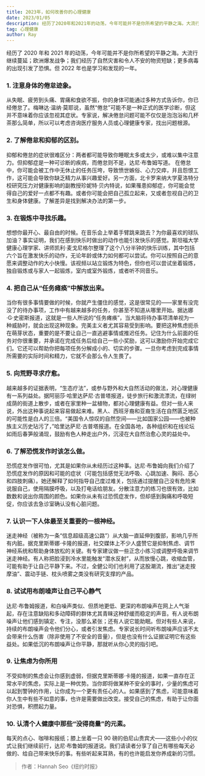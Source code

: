 ```yaml
---
title: 2023年，如何改善你的心理健康
date: 2023/01/05
description: 经历了2020年和2021年的动荡，今年可能并不是你所希望的平静之海。大流行继续蔓延；欧洲爆发战争；我们经历了自然灾害和令人不安的物资短缺；更多病毒的出现引发了恐惧。但2022年也是学习和发现的一年。
tag: 心理健康
author: Ray
---
```


经历了 2020 年和 2021 年的动荡，今年可能并不是你所希望的平静之海。大流行继续蔓延；欧洲爆发战争；我们经历了自然灾害和令人不安的物资短缺；更多病毒的出现引发了恐惧。但 2022 年也是学习和发现的一年。

### 1. 注意身体的倦怠迹象。

从失眠、疲劳到头痛、胃痛和食欲不振，你的身体可能通过多种方式告诉你，你已经倦怠了。梅琳达·温纳·莫耶说，虽然“倦怠”可能不是一种正式的医学诊断，但这并不意味着你应该忽视其症状。专家说，解决倦怠问题可能不仅仅是泡泡浴和几杯茶那么简单，所以可以考虑咨询医疗服务人员或心理健康专家，找出问题根源。

### 2. 了解倦怠和抑郁的区别。

抑郁和倦怠的症状很难区分：两者都可能导致你睡眠太多或太少，或难以集中注意力。但抑郁症是一种可诊断的疾病，而倦怠则不是，达尼·布鲁姆写道。
在倦怠中，你可能会被工作中无休止的任务压垮，导致愤世嫉俗、心力交瘁，并且怨恨工作，这可能会导致你缺乏精力从事兴趣爱好。另一方面，北卡罗来纳大学夏洛特分校研究压力对健康影响的副教授珍妮特·贝内特说，如果罹患抑郁症，你可能会觉得自己的爱好一点都不有趣。或者你可能会把自己孤立起来，又或者忽视自己的卫生和身体健康。了解差异是找到解决办法的第一步。

### 3. 在锻炼中寻找乐趣。

想想你最开心、最自由的时候。在音乐会上举着手臂跳来跳去？为你最喜欢的球队加油？事实证明，我们在感到快乐时做出的动作也能引发快乐的感觉。斯坦福大学健康心理学家、讲师凯利·麦戈尼格尔整理了这个八分半钟的快乐训练，其中包括六个旨在激发快乐的动作，无论年龄或体力如何都可以尝试。你可以按照自己的意愿来调整动作的大小快慢。该视频以站立锻炼为特色，但你也可以尝试坐着锻炼，独自锻炼或与家人一起锻炼，室内或室外锻炼，或者听不同音乐。

### 4. 把自己从“任务瘫痪”中解放出来。

当你有很多事情要做的时候，你就产生僵住的感觉，这是很常见的——家里有没完没了的待办事项，工作中有越来越多的任务，你甚至不知道从哪里开始。据达娜·G·史密斯报道，这就是一些人所说的“任务瘫痪”，当大脑将待办事项清单视为一种威胁时，就会出现这种现象。完美主义者尤其容易受到影响。要把这种焦虑扼杀在萌芽状态，重要的是不要让自己一直逃避事情或推迟任务。记住为什么前面的任务对你很重要，并承诺在完成任务后给自己一些小奖励，这可以激励你开始完成它们。它还可以帮助你把每项任务分解成小的、切实的步骤。一旦你考虑到完成事情所需要的实际时间和精力，它就不会那么令人生畏了。

### 5. 向荒野寻求疗愈。

越来越多的证据表明，“生态疗法”，或参与野外和大自然活动的做法，对心理健康有一系列益处。据阿丽莎·哈里达萨尼·古普塔报道，徒步旅行和激流漂流，在绿树成荫的街道上散步，或者在家里种一盆植物，都对心理健康有益。但对一些人来说，外出这种事说起来容易做起来难。黑人、西班牙裔和亚裔生活在自然匮乏地区的可能性是白人的三倍。“美国令人惊叹的自然空间——比如国家公园——也被种族主义历史玷污了，”哈里达萨尼·古普塔报道。在全国各地，各种组织和在线论坛如雨后春笋般涌现，鼓励有色人种走出户外，沉浸在大自然治愈心灵的益处中。

### 6. 了解恐慌发作时该怎么做。

恐慌症发作很可怕，尤其是如果你从未经历过这种事。达尼·布鲁姆向我们介绍了恐慌症发作的原因和可能的症状（可能包括感觉无法呼吸、心跳加速、胸闷、恶心和四肢刺痛）。她还解释了如何指导自己度过难关，包括通过提醒自己没有危险来说服自己，使用隔膜呼吸，以及打电话给朋友。分散注意力的练习也很有效，比如数数和说出你周围的颜色。如果你从未有过恐慌症发作，但却感到胸痛和呼吸短促，你应该去急诊室确认没有心脏问题。

### 7. 认识一下人体最至关重要的一根神经。

迷走神经（被称为一条“信息超级高速公路”）从大脑一直延伸到腹部，影响几乎所有内脏。据克里斯蒂娜·卡隆的报道，社交媒体上不少人盛赞它是抑制焦虑、调节神经系统和帮助身体放松的关键。有专家建议做一些正念小练习或调整呼吸来调节迷走神经。有人称把脸浸到冷水里能触发“潜水反射”，从而放慢心跳，收缩血管，可能有助于让自己平静下来。不过，全健公司们也利用了这股潮流，推出“迷走按摩油”、震动手链、枕头喷雾之类没有研究支撑的产品。

### 8. 试试用布朗噪声让自己平心静气

达尼·布鲁姆报道，和白噪声类似、但质地更低、更深的布朗噪声在网上人气渐起，存在注意缺陷和多动障碍的群体尤其青睐这种舒缓而稳定的声音。有人说布朗噪声让他们感到镇定、专注，没那么紧张；还有人说它能助眠。但对有些人来说，持续的布朗噪声会令他们分心，或者引发焦虑。专家说长时间听布朗噪声应该不太会带来什么伤害（除非使用了不安全的音量），但是也没有什么证据证明它有这些益处。如果低沉的布朗噪声让你平静，那就听从你心灵的指引吧。

### 9. 让焦虑为你所用

不受抑制的焦虑会让你感到虚弱，但据克里斯蒂娜·卡隆的报道，如果一直存在正常水平的焦虑，实际上是一种优势。当你即将做某种不安全的事时，少量的焦虑可以起到警钟的作用，让你成为一个更有责任心的人。如果感到了焦虑，可能意味着你人生中有些不如意的事，也许是需要做出改变。接受自己的焦虑，有助于让你面对恐惧，积攒起力量。

### 10. 认清个人健康中那些“没得商量”的元素。

每天的点心、咖啡和报纸；膝上坐着一只 90 磅的伯尼山贵宾犬——这些小小的仪式让我们继续前行，达尼·布鲁姆的报道说。我们请读者分享了自己有哪些每天必做的、给自己带来快乐的事。有些听起来耳熟，有的也许能启发你养成新的习惯。

> 作者：Hannah Seo《纽约时报》
